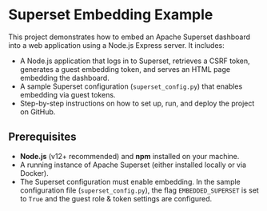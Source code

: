 # Superset Embedding Example

This project demonstrates how to embed an Apache Superset dashboard into a web application using a Node.js Express server. It includes:

- A Node.js application that logs in to Superset, retrieves a CSRF token, generates a guest embedding token, and serves an HTML page embedding the dashboard.
- A sample Superset configuration (`superset_config.py`) that enables embedding via guest tokens.
- Step-by-step instructions on how to set up, run, and deploy the project on GitHub.

## Prerequisites

- **Node.js** (v12+ recommended) and **npm** installed on your machine.
- A running instance of Apache Superset (either installed locally or via Docker).
- The Superset configuration must enable embedding. In the sample configuration file (`superset_config.py`), the flag `EMBEDDED_SUPERSET` is set to `True` and the guest role & token settings are configured.
